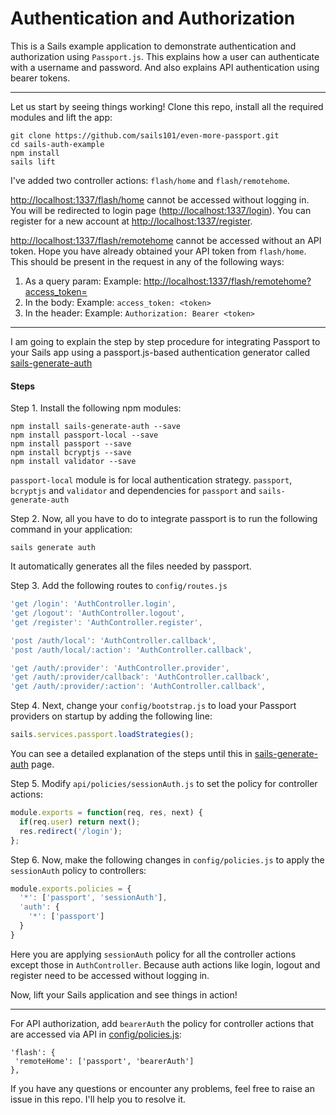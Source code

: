 Authentication and Authorization
================================

This is a Sails example application to demonstrate authentication and authorization using `Passport.js`. This explains how a user can authenticate with a username and password. And also explains API authentication using bearer tokens.

---
Let us start by seeing things working! Clone this repo, install all the required modules and lift the app:

``` shell
git clone https://github.com/sails101/even-more-passport.git
cd sails-auth-example
npm install
sails lift
```

I've added two controller actions: `flash/home` and `flash/remotehome`.

[http://localhost:1337/flash/home](http://localhost:1337/flash/home) cannot be accessed without logging in. You will be redirected to login page ([http://localhost:1337/login](http://localhost:1337/login)). You can register for a new account at [http://localhost:1337/register](http://localhost:1337/register).

[http://localhost:1337/flash/remotehome](http://localhost:1337/flash/remotehome) cannot be accessed without an API token. Hope you have already obtained your API token from `flash/home`. This should be present in the request in any of the following ways:

1. As a query param: Example: [http://localhost:1337/flash/remotehome?access_token=<token>](http://localhost:1337/flash/remotehome?access_token=<token>)
2. In the body: Example: `access_token: <token>`
3. In the header: Example: `Authorization: Bearer <token>`

---

I am going to explain the step by step procedure for integrating Passport to your Sails app using a passport.js-based authentication generator called [sails-generate-auth](https://www.npmjs.com/package/sails-generate-auth)
 
#### Steps

Step 1. Install the following npm modules:

``` shell
npm install sails-generate-auth --save
npm install passport-local --save
npm install passport --save
npm install bcryptjs --save
npm install validator --save
```

`passport-local` module is for local authentication strategy. `passport`, `bcryptjs` and `validator` and dependencies for `passport` and `sails-generate-auth`

Step 2. Now, all you have to do to integrate passport is to run the following command in your application:

``` shell
sails generate auth
```

It automatically generates all the files needed by passport.

Step 3. Add the following routes to `config/routes.js`

``` js
'get /login': 'AuthController.login',
'get /logout': 'AuthController.logout',
'get /register': 'AuthController.register',

'post /auth/local': 'AuthController.callback',
'post /auth/local/:action': 'AuthController.callback',

'get /auth/:provider': 'AuthController.provider',
'get /auth/:provider/callback': 'AuthController.callback',
'get /auth/:provider/:action': 'AuthController.callback',
```

Step 4. Next, change your `config/bootstrap.js` to load your Passport providers on startup by adding the following line:

``` js
sails.services.passport.loadStrategies();
```

You can see a detailed explanation of the steps until this in [sails-generate-auth](https://github.com/kasperisager/sails-generate-auth/) page.

Step 5. Modify `api/policies/sessionAuth.js` to set the policy for controller actions:

``` js
module.exports = function(req, res, next) {
  if(req.user) return next();
  res.redirect('/login');
};
```

Step 6. Now, make the following changes in `config/policies.js` to apply the `sessionAuth` policy to controllers:

``` js
module.exports.policies = {
  '*': ['passport', 'sessionAuth'],
  'auth': {
    '*': ['passport']
  }
}
``` 

Here you are applying `sessionAuth` policy for all the controller actions except those in `AuthController`. Because auth actions like login, logout and register need to be accessed without logging in.

Now, lift your Sails application and see things in action! 

---

For API authorization, add `bearerAuth` the policy for controller actions that are accessed via API in [config/policies.js](https://github.com/sails101/even-more-passport/blob/master/config/policies.js#L23):

```
'flash': {
 'remoteHome': ['passport', 'bearerAuth']
},
```

If you have any questions or encounter any problems, feel free to raise an issue in this repo. I'll help you to resolve it.
